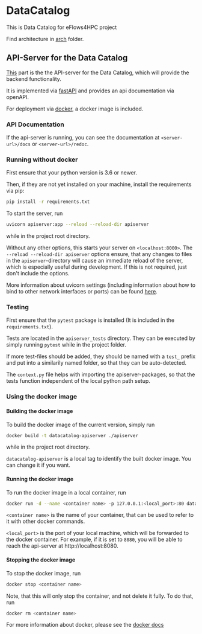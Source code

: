 # DataCatalog

This is Data Catalog for eFlows4HPC project

Find architecture in [arch](arch/arch.adoc) folder. 


## API-Server for the Data Catalog

[This](apiserver/) part is the the API-server for the Data Catalog, which will provide the backend functionality.

It is implemented via [fastAPI](https://fastapi.tiangolo.com/) and provides an api documentation via openAPI.

For deployment via [docker](https://www.docker.com/), a docker image is included. 

### API Documentation

If the api-server is running, you can see the documentation at `<server-url>/docs` or `<server-url>/redoc`.


### Running without docker
First ensure that your python version is 3.6 or newer.

Then, if they are not yet installed on your machine, install the requirements via pip:

```bash
pip install -r requirements.txt
```

To start the server, run
```bash
uvicorn apiserver:app --reload --reload-dir apiserver
```
while in the project root directory.

Without any other options, this starts your server on `<localhost:8000>`.
The `--reload --reload-dir apiserver` options ensure, that any changes to files in the `apiserver`-directory will cause an immediate reload of the server, which is especially useful during development. If this is not required, just don't include the options.

More information about uvicorn settings (including information about how to bind to other network interfaces or ports) can be found [here](https://www.uvicorn.org/settings/).

### Testing

First ensure that the `pytest` package is installed (It is included in the `requirements.txt`).

Tests are located in the `apiserver_tests` directory. They can be executed by simply running `pytest` while in the project folder.

If more test-files should be added, they should be named with a `test_` prefix and put into a similarily named folder, so that they can be auto-detected.

The `context.py` file helps with importing the apiserver-packages, so that the tests function independent of the local python path setup.




### Using the docker image

#### Building the docker image

To build the docker image of the current version, simply run

```bash
docker build -t datacatalog-apiserver ./apiserver
```
while in the project root directory.

`datacatalog-apiserver` is a local tag to identify the built docker image. You can change it if you want.

#### Running the docker image

To run the docker image in a local container, run 
```bash
docker run -d --name <container name> -p 127.0.0.1:<local_port>:80 datacalog-apiserver
```

`<container name>` is the name of your container, that can be used to refer to it with other docker commands.

`<local_port>` is the port of your local machine, which will be forwarded to the docker container. For example, if it is set to `8080`, you will be able to reach the api-server at http://localhost:8080.

#### Stopping the docker image

To stop the docker image, run
```bash
docker stop <container name>
```

Note, that this will only stop the container, and not delete it fully. To do that, run

```bash
docker rm <container name>
```

For more information about docker, please see the [docker docs](https://docs.docker.com)